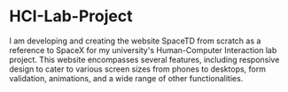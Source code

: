 # HCI-Lab-Project

I am developing and creating the website SpaceTD from scratch as a reference to SpaceX for my university's Human-Computer Interaction lab project. This website encompasses several features, including responsive design to cater to various screen sizes from phones to desktops, form validation, animations, and a wide range of other functionalities.
